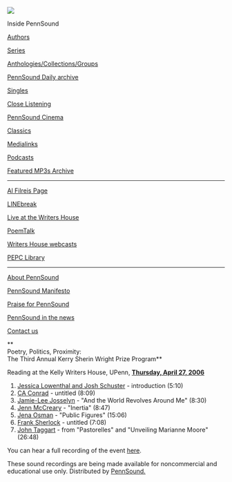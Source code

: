 ![](PennSound_flat.gif)

  

  
  

Inside PennSound

[Authors](authors.php)

[Series](series.php)

[Anthologies/Collections/Groups](anthologies.php)

[PennSound Daily archive](http://writing.upenn.edu/pennsound/daily)

[Singles](http://writing.upenn.edu/pennsound/singles)

[Close Listening](Close-Listening.php)

[PennSound Cinema](video.php)

[Classics](classics.php)

[Medialinks](http://writing.upenn.edu/wh/multimedia/medialinks/index.php)

[Podcasts](http://writing.upenn.edu/pennsound/podcasts.php)

[Featured MP3s Archive](featured-resources-archive.php)

------------------------------------------------------------------------

[Al Filreis Page](Filreis.html)

[LINEbreak](LINEbreak.html)

[Live at the Writers House](http://writing.upenn.edu/%7Ewh/involved/series/live/)

[PoemTalk](http://jacket2.org/content/poem-talk)

[Writers House webcasts](http://writing.upenn.edu/%7Ewh/webcasts/)

[PEPC
Library](http://writing.upenn.edu/pepc/contents.html)

------------------------------------------------------------------------

[About PennSound](http://writing.upenn.edu/pennsound/about.php)

[PennSound Manifesto](http://writing.upenn.edu/pennsound/manifesto.php)

<span class="quoted1">[Praise for PennSound](http://writing.upenn.edu/pennsound/praise.php)</span>

[PennSound in the news](http://writing.upenn.edu/pennsound/news)

[Contact us](mailto:pennsound@writing.upenn.edu)

**  
Poetry, Politics, Proximity:  
The Third Annual Kerry Sherin Wright Prize Program**

Reading at the Kelly Writers House, UPenn, [<span class="date">**Thursday, April 27, 2006**</span>](http://www.writing.upenn.edu/wh/calendar/0406.html#27)

1.  <span class="date">[Jessica Lowenthal and Josh Schuster](http://media.sas.upenn.edu/pennsound/groups/Poetry-Politics-Proximity/Lowenthal-Jessica-Schuster-Josh_01_Intro_Poetry-Politics-Proximity_04-27-06.mp3) - introduction (5:10) </span>
2.  <span class="date">[CA Conrad](http://media.sas.upenn.edu/pennsound/groups/Poetry-Politics-Proximity/Conrad-CA_02_untitled_Poetry-Politics-Proximity_04-27-06.mp3) - untitled (8:09) </span>
3.  <span class="date">[Jamie-Lee Josselyn](http://media.sas.upenn.edu/pennsound/groups/Poetry-Politics-Proximity/Josselyn-Jamie-Lee_03_and-the-world-revolves-around-me_Poetry-Politics-Proximity_04-27-06.mp3) - "And the World Revolves Around Me" (8:30) </span>
4.  <span class="date">[Jenn McCreary](http://media.sas.upenn.edu/pennsound/groups/Poetry-Politics-Proximity/McCreary-Jenn_04_Inertia_Poetry-Politics-Proximity_04-27-06.mp3) - "Inertia" (8:47) </span>
5.  <span class="date">[Jena Osman](http://media.sas.upenn.edu/pennsound/groups/Poetry-Politics-Proximity/Osman-Jena_05_Public-Figures_Poetry-Politics-Proximity_04-27-06.mp3) - "Public Figures" (15:06) </span>
6.  <span class="date">[Frank Sherlock](http://media.sas.upenn.edu/pennsound/groups/Poetry-Politics-Proximity/Sherlock-Frank_06_untitled_Poetry-Politics-Proximity_04-27-06.mp3) - untitled (7:08) </span>
7.  <span class="date">[John Taggart](http://media.sas.upenn.edu/pennsound/groups/Poetry-Politics-Proximity/Taggart-John_07_from-Pastorelles-and-Unveiling-Marianne-Moore_Poetry-Politics-Proximity_04-27-06.mp3) -
    from "Pastorelles" and "Unveiling Marianne Moore" (26:48) </span>

<span class="date">You can hear a full recording of the event [here](http://media.sas.upenn.edu/pennsound/groups/Poetry-Politics-Proximity/Poetry-Politics-Proximity_2006-Kerry-Prize_04-27-06.mp3). </span>

<span class="date">These sound recordings are being made available for noncommercial and educational use only. Distributed by [PennSound.](../index.html) </span>
